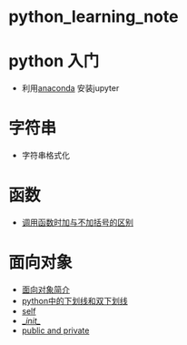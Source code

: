 # python_learning_note
# python 入门
  * 利用[anaconda](https://github.com/xiao7462/python_learning_note/blob/master/anaconda.md) 安装jupyter
  
# 字符串
 * 字符串格式化

# 函数
 * [ 调用函数时加与不加括号的区别](https://github.com/xiao7462/python_learning_note/blob/master/function/self.ipynb)
# 面向对象
 * [面向对象简介](https://github.com/xiao7462/python_learning_note/blob/master/OOP/OOP.ipynb)
 * [python中的下划线和双下划线]()
 * [self](https://github.com/xiao7462/python_learning_note/blob/master/OOP/self.ipynb)
 * [\__init\__ ](https://github.com/xiao7462/python_learning_note/blob/master/OOP/__init__.ipynb)
 * [public and private](https://github.com/xiao7462/python_learning_note/blob/master/OOP/public%20and%20private.ipynb)
